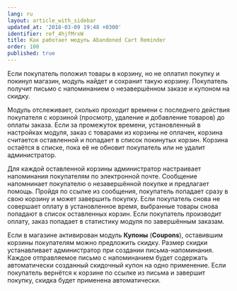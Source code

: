 ```yaml
---
lang: ru
layout: article_with_sidebar
updated_at: '2018-03-09 19:48 +0300'
identifier: ref_4hjfMrxW
title: Как работает модуль Abandoned Cart Reminder
order: 100
published: true
---
```

Если покупатель положил товары в корзину, но не оплатил покупку и покинул магазин, модуль найдет и сохранит такую корзину. Покупатель получит письмо с напоминанием о незавершённом заказе и купоном на скидку.

Модуль отслеживает, сколько проходит времени с последнего действия покупателя с корзиной (просмотр, удаление и добавление товаров) до оплаты заказа. Если за промежуток времени, установленный в настройках модуля, заказ с товарами из корзины не оплачен, корзина считается оставленной и попадает в список покинутых корзин. Корзина остаётся в списке, пока её не обновит покупатель или не удалит администратор.

Для каждой оставленной корзины администратор настраивает напоминания покупателям по электронной почте. Сообщение напомнинает покупателю о незавершённой покупке и предлагает помощь. Пройдя по ссылке из сообщения, покупатель попадает сразу в свою корзину и может завершить покупку. Если покупатель снова не совершает оплату в установленное время, выбранные товары снова попадают в список оставленных корзин. Если покупатель производит оплату, заказ попадает в статистику модуля по завершённым заказам.

Если в магазине активирован модуль **Купоны** (**Coupons**), оставившим корзины покупателям можно предложить скидку. Размер скидки устанавливает администратор при создании письма-напоминания. Каждое отправляемое письмо с напоминанием будет содержать автоматически созданный скидочный купон на одно применение. Если покупатель вернётся к корзине по ссылке из письма и завершит покупку, скидка будет применена автоматически.


